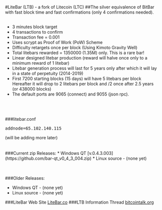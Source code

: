 #LiteBar (LTB) - a fork of Litecoin (LTC)
##The silver equivalence of BitBar with fast block time and fast confirmations (only 4 confirmations needed).
<br>
<br>
* 3 minutes block target
* 4 transactions to confirm
* Transaction fee = 0.001
* Uses scrypt as Proof of Work (PoW) Scheme
* Difficulty retargets once per block (Using Kimoto Gravity Well)
* Total litebars rewarded = 1350000 (1.35M) only. This is a rare bar!
* Linear designed litebar production (reward will halve once only to a minimum reward of 1 litebar)
* Litebar generation process will last for 5 years only after which it will lay in a state of perpetuity (2014-2019)
* First 7200 starting blocks (15 days) will have 5 litebars per block Hereafter it will drop to 2 litebars per block and /2 once after 2.5 years (or 438000 blocks)
* The default ports are 9065 (connect) and 9055 (json rpc).
<br>
<br>
<br>
###litebar.conf
<pre>
addnode=65.102.140.115
</pre>
(will be adding more later)
<br>
<br>
<br>
###Current zip Releases:
*  Windows  QT [v.0.4.3.003](https://github.com/bar-qt_v0_4_3_004.zip) 
*  Linux source - (none yet)
<br>
<br>
<br>

###Older Releases:
* Windows  QT  - (none yet) 
* Linux source - (none yet)


###LiteBar Web Site [LiteBar.co](http://litebar.co/)
###LTB Information Thread [bitcointalk.org](https://bitcointalk.org/index.php?topic=1413832.0)
